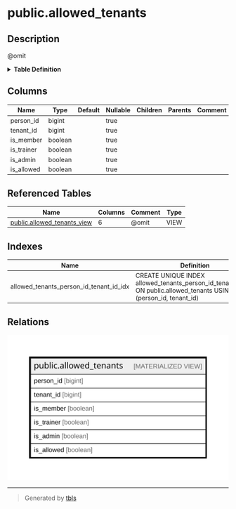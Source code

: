 # public.allowed_tenants

## Description

@omit

<details>
<summary><strong>Table Definition</strong></summary>

```sql
CREATE MATERIALIZED VIEW allowed_tenants AS (
 SELECT allowed_tenants_view.person_id,
    allowed_tenants_view.tenant_id,
    allowed_tenants_view.is_member,
    allowed_tenants_view.is_trainer,
    allowed_tenants_view.is_admin,
    allowed_tenants_view.is_allowed
   FROM allowed_tenants_view
)
```

</details>

## Columns

| Name | Type | Default | Nullable | Children | Parents | Comment |
| ---- | ---- | ------- | -------- | -------- | ------- | ------- |
| person_id | bigint |  | true |  |  |  |
| tenant_id | bigint |  | true |  |  |  |
| is_member | boolean |  | true |  |  |  |
| is_trainer | boolean |  | true |  |  |  |
| is_admin | boolean |  | true |  |  |  |
| is_allowed | boolean |  | true |  |  |  |

## Referenced Tables

| Name | Columns | Comment | Type |
| ---- | ------- | ------- | ---- |
| [public.allowed_tenants_view](public.allowed_tenants_view.md) | 6 | @omit | VIEW |

## Indexes

| Name | Definition |
| ---- | ---------- |
| allowed_tenants_person_id_tenant_id_idx | CREATE UNIQUE INDEX allowed_tenants_person_id_tenant_id_idx ON public.allowed_tenants USING btree (person_id, tenant_id) |

## Relations

![er](public.allowed_tenants.svg)

---

> Generated by [tbls](https://github.com/k1LoW/tbls)

